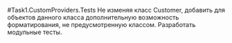 ﻿#Task1.CustomProviders.Tests
Не изменяя класс Customer, добавить для объектов данного
 класса дополнительную возможность форматирования, 
 не предусмотренную классом. 
Разработать модульные тесты.